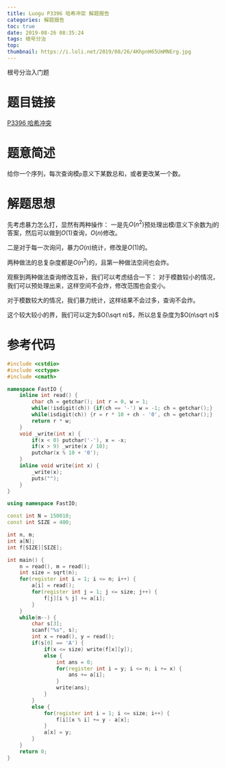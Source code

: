 ```yaml
---
title: Luogu P3396 哈希冲突 解题报告
categories: 解题报告
toc: true
date: 2019-08-26 08:35:24
tags: 根号分治
top:
thumbnail: https://i.loli.net/2019/08/26/4KhpnH65UmMNErg.jpg
---
```


根号分治入门题

# 题目链接

[P3396 哈希冲突](https://www.luogu.org/problem/P3396)

# 题意简述

给你一个序列，每次查询模`p`意义下某数总和，或者更改某一个数。

<!--more-->

# 解题思想

先考虑暴力怎么打，显然有两种操作：
一是先$O(n ^ 2)$预处理出模$i$意义下余数为$j$的答案，然后可以做到$O(1)$查询，$O(n)$修改。

二是对于每一次询问，暴力$O(n)$统计，修改是$O(1)$的。

两种做法的总复杂度都是$O(n ^ 2)$的，且第一种做法空间也会炸。

观察到两种做法查询修改互补，我们可以考虑结合一下：
对于模数较小的情况，我们可以预处理出来，这样空间不会炸，修改范围也会变小。

对于模数较大的情况，我们暴力统计，这样结果不会过多，查询不会炸。

这个较大较小的界，我们可以定为$O(\sqrt n)$，所以总复杂度为$O(n\sqrt n)$

# 参考代码

```c++
#include <cstdio>
#include <cctype>
#include <cmath>

namespace FastIO {
    inline int read() {
        char ch = getchar(); int r = 0, w = 1;
        while(!isdigit(ch)) {if(ch == '-') w = -1; ch = getchar();}
        while(isdigit(ch)) {r = r * 10 + ch - '0', ch = getchar();}
        return r * w;
    }
    void _write(int x) {
        if(x < 0) putchar('-'), x = -x;
        if(x > 9) _write(x / 10);
        putchar(x % 10 + '0');
    }
    inline void write(int x) {
        _write(x);
        puts("");
    }
}

using namespace FastIO;

const int N = 150010;
const int SIZE = 400;

int n, m;
int a[N];
int f[SIZE][SIZE];

int main() {
    n = read(), m = read();
    int size = sqrt(n);
    for(register int i = 1; i <= n; i++) {
        a[i] = read();
        for(register int j = 1; j <= size; j++) {
            f[j][i % j] += a[i];
        }
    }
    while(m--) {
        char s[3];
        scanf("%s", s);
        int x = read(), y = read();
        if(s[0] == 'A') {
            if(x <= size) write(f[x][y]);
            else {
                int ans = 0;
                for(register int i = y; i <= n; i += x) {
                    ans += a[i];
                }
                write(ans);
            }
        }
        else {
            for(register int i = 1; i <= size; i++) {
                f[i][x % i] += y - a[x];
            }
            a[x] = y;
        }
    }
    return 0;
}
```

